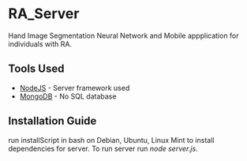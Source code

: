 # RA_Server

Hand Image Segmentation Neural Network and Mobile appplication for individuals with RA.

## Tools Used

* [NodeJS](https://nodejs.org/en/about/) - Server framework used
* [MongoDB](https://www.mongodb.com/) - No SQL database

## Installation Guide

run installScript in bash on Debian, Ubuntu, Linux Mint to install dependencies for server. To run server run *node server.js*.
